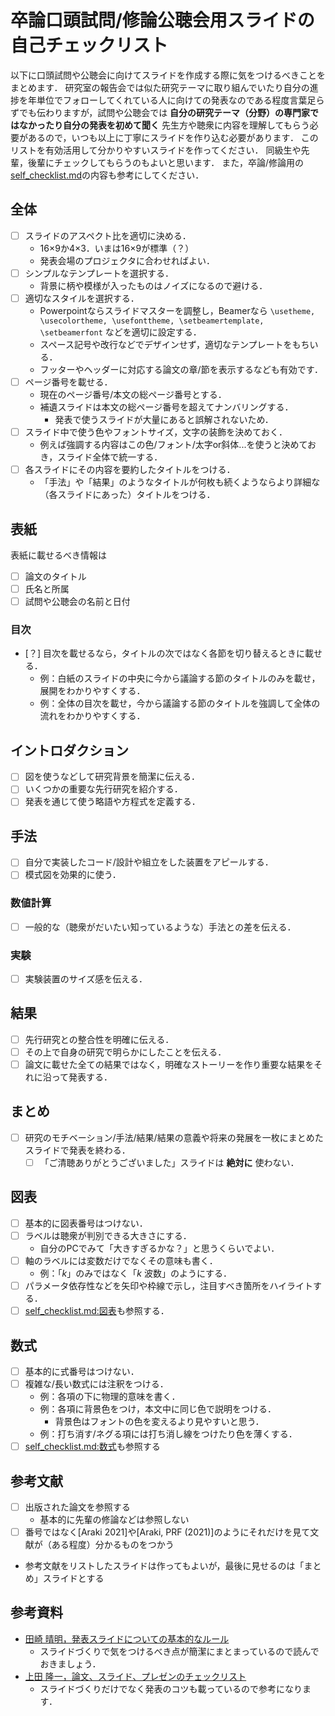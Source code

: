 # 卒論口頭試問/修論公聴会用スライドの自己チェックリスト

以下に口頭試問や公聴会に向けてスライドを作成する際に気をつけるべきことをまとめます．
研究室の報告会では似た研究テーマに取り組んでいたり自分の進捗を年単位でフォローしてくれている人に向けての発表なのである程度言葉足らずでも伝わりますが，試問や公聴会では **自分の研究テーマ（分野）の専門家ではなかったり自分の発表を初めて聞く** 先生方や聴衆に内容を理解してもらう必要があるので，いつも以上に丁寧にスライドを作り込む必要があります．
このリストを有効活用して分かりやすいスライドを作ってください．
同級生や先輩，後輩にチェックしてもらうのもよいと思います．
また，卒論/修論用の[self_checklist.md](https://github.com/ryo-ARAKI/thesis_template_ou_es/blob/master/self_checklist.md)の内容も参考にしてください．

## 全体

- [ ] スライドのアスペクト比を適切に決める．
  - 16×9か4×3．いまは16×9が標準（？）
  - 発表会場のプロジェクタに合わせればよい．
- [ ] シンプルなテンプレートを選択する．
  - 背景に柄や模様が入ったものはノイズになるので避ける．
- [ ] 適切なスタイルを選択する．
  - Powerpointならスライドマスターを調整し，Beamerなら `\usetheme, \usecolortheme, \usefonttheme, \setbeamertemplate, \setbeamerfont` などを適切に設定する．
  - スペース記号や改行などでデザインせず，適切なテンプレートをもちいる．
  - フッターやヘッダーに対応する論文の章/節を表示するなども有効です．
- [ ] ページ番号を載せる．
  - 現在のページ番号/本文の総ページ番号とする．
  - 補遺スライドは本文の総ページ番号を超えてナンバリングする．
    - 発表で使うスライドが大量にあると誤解されないため．
- [ ] スライド中で使う色やフォントサイズ，文字の装飾を決めておく．
  - 例えば強調する内容はこの色/フォント/太字or斜体...を使うと決めておき，スライド全体で統一する．
- [ ] 各スライドにその内容を要約したタイトルをつける．
  - 「手法」や「結果」のようなタイトルが何枚も続くようならより詳細な（各スライドにあった）タイトルをつける．

## 表紙

表紙に載せるべき情報は

- [ ] 論文のタイトル
- [ ] 氏名と所属
- [ ] 試問や公聴会の名前と日付

### 目次

- [？] 目次を載せるなら，タイトルの次ではなく各節を切り替えるときに載せる．
  - 例：白紙のスライドの中央に今から議論する節のタイトルのみを載せ，展開をわかりやすくする．
  - 例：全体の目次を載せ，今から議論する節のタイトルを強調して全体の流れをわかりやすくする．

## イントロダクション

- [ ] 図を使うなどして研究背景を簡潔に伝える．
- [ ] いくつかの重要な先行研究を紹介する．
- [ ] 発表を通じて使う略語や方程式を定義する．

## 手法

- [ ] 自分で実装したコード/設計や組立をした装置をアピールする．
- [ ] 模式図を効果的に使う．

### 数値計算

- [ ] 一般的な（聴衆がだいたい知っているような）手法との差を伝える．

### 実験

- [ ] 実験装置のサイズ感を伝える．

## 結果

- [ ] 先行研究との整合性を明確に伝える．
- [ ] その上で自身の研究で明らかにしたことを伝える．
- [ ] 論文に載せた全ての結果ではなく，明確なストーリーを作り重要な結果をそれに沿って発表する．

## まとめ

- [ ] 研究のモチベーション/手法/結果/結果の意義や将来の発展を一枚にまとめたスライドで発表を終わる．
  - [ ] 「ご清聴ありがとうございました」スライドは **絶対に** 使わない．

## 図表

- [ ] 基本的に図表番号はつけない．
- [ ] ラベルは聴衆が判別できる大きさにする．
  - 自分のPCでみて「大きすぎるかな？」と思うくらいでよい．
- [ ] 軸のラベルには変数だけでなくその意味も書く．
  - 例：「$k$」のみではなく「$k$ 波数」のようにする．
- [ ] パラメータ依存性などを矢印や枠線で示し，注目すべき箇所をハイライトする．
- [ ] [self_checklist.md:図表](https://github.com/ryo-ARAKI/thesis_template_ou_es/blob/master/self_checklist.md#%E5%9B%B3%E8%A1%A8)も参照する．

## 数式

- [ ] 基本的に式番号はつけない．
- [ ] 複雑な/長い数式には注釈をつける．
  - 例：各項の下に物理的意味を書く．
  - 例：各項に背景色をつけ，本文中に同じ色で説明をつける．
    - 背景色はフォントの色を変えるより見やすいと思う．
  - 例：打ち消す/ネグる項には打ち消し線をつけたり色を薄くする．
- [ ] [self_checklist.md:数式](https://github.com/ryo-ARAKI/thesis_template_ou_es/blob/master/self_checklist.md#%E6%95%B0%E5%BC%8F)も参照する

## 参考文献

- [ ] 出版された論文を参照する
  - 基本的に先輩の修論などは参照しない
- [ ] 番号ではなく[Araki 2021]や[Araki, PRF (2021)]のようにそれだけを見て文献が（ある程度）分かるものをつかう
- 参考文献をリストしたスライドは作ってもよいが，最後に見せるのは「まとめ」スライドとする

## 参考資料

- [田崎 晴明，発表スライドについての基本的なルール](https://www.gakushuin.ac.jp/~881791/presentation/slide.html)
  - スライドづくりで気をつけるべき点が簡潔にまとまっているので読んでおきましょう．
- [上田 隆一，論文、スライド、プレゼンのチェックリスト](https://lab.ueda.tech/?page=document_checklist)
  - スライドづくりだけでなく発表のコツも載っているので参考になります．
